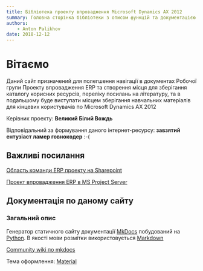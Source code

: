 ```yaml
---
title: Бібліотека проекту впровадження Microsoft Dynamics AX 2012
summary: Головна сторінка бібліотеки з описом функцій та документацією побудови.
authors:
    - Anton Palikhov
date: 2018-12-12
---
```



# Вітаємо 

Даний сайт призначений для полегшення навігації в документах Робочої групи Проекту впровадження ERP та створення місця для зберігання каталогу корисних ресурсів, переліку посилань на літературу, та в подальшому буде виступати місцем зберігання навчальних матеріалів для кінцевих користувачів по Microsoft Dynamics AX 2012

Керівник проекту: **Великий Білий Вождь**

Відповідальний за формування даного інтернет-ресурсу: **завзятий ентузіаст ламер говнокодер** :-(



## Важливі посилання

[Область команди ERP проекту на Sharepoint](https://portal.ua.energy/sites/intranet/teamsites/erp/Documents/Forms/AllItems.aspx)

[Проект впровадження ERP в MS Project Server](https://project.ua.energy/)



## Документація по даному сайту

### Загальний опис

Генератор статичного сайту документації [MkDocs]() побудований на [Python](). В якості мови розмітки використовується [Markdown]()

[Community wiki по mkdocs]()

Тема оформлення: [Material]()

